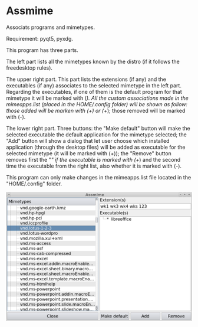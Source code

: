 # Assmime
Associats programs and mimetypes.

Requirement: pyqt5, pyxdg.

This program has three parts.

The left part lists all the mimetypes known by the distro
(if it follows the freedesktop rules).

The upper right part.
This part lists the extensions (if any) and the executables (if any) 
associates to the selected mimetype in the left part.
Regarding the executables, if one of them is the default program for that 
mimetype it will be marked with (*). All the custom associations made in 
the mimeapps.list (placed in the HOME/.config folder) will be shown 
as follow: those added will be marken with (+) or (+*); those removed 
will be marked with (-).

The lower right part.
Three buttons: the "Make default" button will make the selected executable 
the default application for the mimetype selected; the "Add" button will 
show a dialog that let user choose which installed application 
(through the desktop files) will be added as executable for the selected 
mimetype (it will be marked with (+)); the "Remove" button removes first 
the "*" if the executable is marked with (+*) and the second time the 
executable from the right list, also whether it is marked with (-).

This program can only make changes in the mimeapps.list file located 
in the "HOME/.config" folder.

![My image](https://github.com/frank038/Assmime/blob/main/screenshot1.png)
